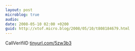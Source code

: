 ```yaml
---
layout: post
microblog: true
audio: 
date: 2008-05-10 02:00 +0200
guid: http://xtof.micro.blog/2008/05/10/t808184679.html
---
```

CallVerifiID [tinyurl.com/5zw3b3](http://tinyurl.com/5zw3b3)

